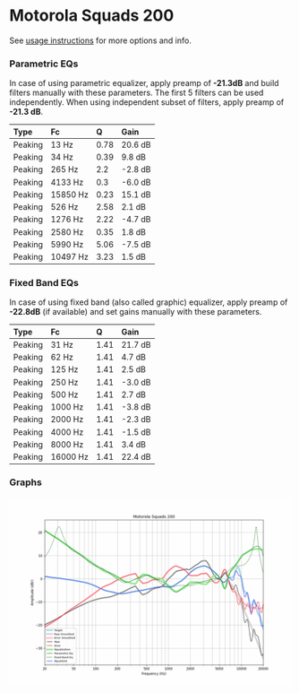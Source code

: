 # Motorola Squads 200
See [usage instructions](https://github.com/jaakkopasanen/AutoEq#usage) for more options and info.

### Parametric EQs
In case of using parametric equalizer, apply preamp of **-21.3dB** and build filters manually
with these parameters. The first 5 filters can be used independently.
When using independent subset of filters, apply preamp of **-21.3 dB**.

| Type    | Fc       |    Q | Gain    |
|:--------|:---------|:-----|:--------|
| Peaking | 13 Hz    | 0.78 | 20.6 dB |
| Peaking | 34 Hz    | 0.39 | 9.8 dB  |
| Peaking | 265 Hz   | 2.2  | -2.8 dB |
| Peaking | 4133 Hz  | 0.3  | -6.0 dB |
| Peaking | 15850 Hz | 0.23 | 15.1 dB |
| Peaking | 526 Hz   | 2.58 | 2.1 dB  |
| Peaking | 1276 Hz  | 2.22 | -4.7 dB |
| Peaking | 2580 Hz  | 0.35 | 1.8 dB  |
| Peaking | 5990 Hz  | 5.06 | -7.5 dB |
| Peaking | 10497 Hz | 3.23 | 1.5 dB  |

### Fixed Band EQs
In case of using fixed band (also called graphic) equalizer, apply preamp of **-22.8dB**
(if available) and set gains manually with these parameters.

| Type    | Fc       |    Q | Gain    |
|:--------|:---------|:-----|:--------|
| Peaking | 31 Hz    | 1.41 | 21.7 dB |
| Peaking | 62 Hz    | 1.41 | 4.7 dB  |
| Peaking | 125 Hz   | 1.41 | 2.5 dB  |
| Peaking | 250 Hz   | 1.41 | -3.0 dB |
| Peaking | 500 Hz   | 1.41 | 2.7 dB  |
| Peaking | 1000 Hz  | 1.41 | -3.8 dB |
| Peaking | 2000 Hz  | 1.41 | -2.3 dB |
| Peaking | 4000 Hz  | 1.41 | -1.5 dB |
| Peaking | 8000 Hz  | 1.41 | 3.4 dB  |
| Peaking | 16000 Hz | 1.41 | 22.4 dB |

### Graphs
![](./Motorola%20Squads%20200.png)